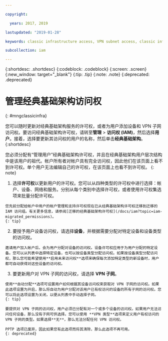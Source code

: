 ```yaml
---

copyright:

  years: 2017, 2019

lastupdated: "2019-01-28"

keywords: classic infrastructure access, VPN subnet access, classic infrastructure permissions, device access

subcollection: iam

---
```


{:shortdesc: .shortdesc}
{:codeblock: .codeblock}
{:screen: .screen}
{:new_window: target="_blank"}
{:tip: .tip}
{:note: .note}
{:deprecated: .deprecated}

# 管理经典基础架构访问权
{: #mngclassicinfra}

您可以随时更新对经典基础架构服务的许可权，或者为用户添加设备和 VPN 子网访问权。要访问经典基础架构许可权，请转至**管理** &gt; **访问权 (IAM)**，然后选择**用户**。接着，选择要更新其访问权的用户的名称，然后单击**经典基础架构**。
{:shortdesc}

您必须分配有“管理用户”经典基础架构许可权，并且在经典基础架构用户层次结构中是该用户的祖代。帐户所有者对帐户具有完全访问权，因此他们在该页面上看不到许可权。单个用户无法编辑自己的许可权，在该页面上也看不到许可权。
{: note}

  1. 选择**许可权**以更新用户的许可权。您可以从四种类型的许可权中进行选择：帐户、设备、网络和服务。分别从每个类别中选择许可权，或者使用许可权集选项来批量分配许可权。

    您先前分配给帐户中用户的帐户管理和支持许可权现在已从经典基础架构许可权迁移到迁移的 IAM 访问组。有关更多信息，请参阅[迁移的经典基础架构许可权](/docs/iam?topic=iam-migrated_permissions)。
    {: tip}

  2. 要授予用户设备访问权，请选择**设备**，并根据需要分配对特定设备和设备类型的访问权。

    邀请用户加入帐户后，会为用户分配对设备的访问权。设备许可权应用于为用户分配的特定设备。您可以从列表中选择特定设备，也可以按设备类型分配访问权。如果按设备类型分配访问权，那么您可能希望使用**启用未来访问权**选项来确保每次添加特定类型的新设备时，用户都可自动获得对这些设备的访问权。

  3. 要更新用户对 VPN 子网的访问权，请选择 **VPN 子网**。

    使用**自动分配**选项可设置用户如何根据其设备访问权来获取对 VPN 子网的访问权。如果此选项设置为开启，那么将自动为用户分配对该用户已有权访问的设备的所有子网的访问权。您可以将此选项设置为关闭，以便从列表中手动选择子网。
    {: tip}

    要提供对 VPN 子网的访问权，用户必须已分配有对一个或多个设备的访问权。如果用户无法访问任何设备，那么没有子网可供选择。您可以使用 **VPN 类型**选项来定义用户有权访问的 VPN 子网的类型。如果选择**无**，那么无法分配任何 VPN 访问权。

    PPTP 选项已废弃，因此如果您有此选项而将其清除，那么此选项不再可用。
    {: deprecated}
